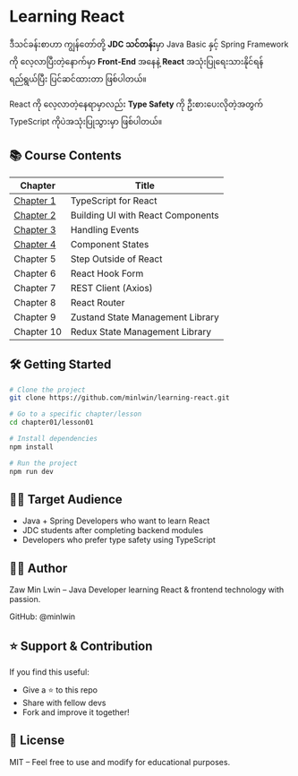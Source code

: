 # Learning React

ဒီသင်ခန်းစာဟာ ကျွန်တော်တို့ **JDC သင်တန်း**မှာ Java Basic နှင့် Spring Framework ကို လေ့လာပြီးတဲ့နောက်မှာ  **Front-End** အနေနဲ့  **React** အသုံးပြုရေးသားနိုင်ရန် ရည်ရွယ်ပြီး ပြင်ဆင်ထားတာ ဖြစ်ပါတယ်။

React ကို လေ့လာတဲ့နေရာမှာလည်း **Type Safety** ကို ဦးစားပေးလိုတဲ့အတွက်  
TypeScript ကိုပဲအသုံးပြုသွားမှာ ဖြစ်ပါတယ်။

## 📚 Course Contents

| Chapter | Title |
|--------|-------|
| [Chapter 1](chapter01/README.md)  | TypeScript for React |
| [Chapter 2](chapter02/README.md)  | Building UI with React Components |
| [Chapter 3](chapter03/README.md)  | Handling Events |
| [Chapter 4](chapter04/README.md)  | Component States |
| Chapter 5  | Step Outside of React |
| Chapter 6  | React Hook Form |
| Chapter 7  | REST Client (Axios) |
| Chapter 8  | React Router |
| Chapter 9  | Zustand State Management Library |
| Chapter 10 | Redux State Management Library |


## 🛠 Getting Started

```bash
# Clone the project
git clone https://github.com/minlwin/learning-react.git

# Go to a specific chapter/lesson
cd chapter01/lesson01

# Install dependencies
npm install

# Run the project
npm run dev
```

## 🧑‍🏫 Target Audience

- Java + Spring Developers who want to learn React
- JDC students after completing backend modules
- Developers who prefer type safety using TypeScript

## 🙋‍♂️ Author

Zaw Min Lwin – Java Developer learning React & frontend technology with passion.

GitHub: @minlwin

## ⭐ Support & Contribution

If you find this useful:
- Give a ⭐ to this repo
- Share with fellow devs
- Fork and improve it together!

## 📌 License

MIT – Feel free to use and modify for educational purposes.